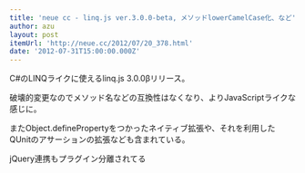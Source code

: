 ```yaml
---
title: 'neue cc - linq.js ver.3.0.0-beta, メソッドlowerCamelCase化、など'
author: azu
layout: post
itemUrl: 'http://neue.cc/2012/07/20_378.html'
date: '2012-07-31T15:00:00.000Z'
---
```

C#のLINQライクに使えるlinq.js 3.0.0βリリース。

破壊的変更なのでメソッド名などの互換性はなくなり、よりJavaScriptライクな感じに。

またObject.definePropertyをつかったネイティブ拡張や、それを利用したQUnitのアサーションの拡張なども含まれている。

jQuery連携もプラグイン分離されてる

